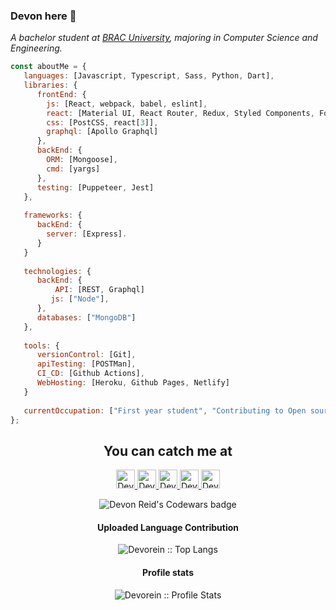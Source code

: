 ### Devon here 👋

<!--
**Devorein/Devorein** is a ✨ _special_ ✨ repository because its `README.md` (this file) appears on your GitHub profile.

Here are some ideas to get you started:

- 🔭 I’m currently working on ...
- 🌱 I’m currently learning ...
- 👯 I’m looking to collaborate on ...
- 🤔 I’m looking for help with ...
- 💬 Ask me about ...
- 📫 How to reach me: ...
- 😄 Pronouns: ...
- ⚡ Fun fact: ...
-->

<p><em>A bachelor student at <a href="https://www.bracu.ac.bd/">BRAC University</a>, majoring in Computer Science and Engineering.</br>
</em></p>

```javascript
const aboutMe = {
   languages: [Javascript, Typescript, Sass, Python, Dart],
   libraries: {
      frontEnd: {
        js: [React, webpack, babel, eslint],
        react: [Material UI, React Router, Redux, Styled Components, Formik],
        css: [PostCSS, react[3]],
        graphql: [Apollo Graphql]
      },
      backEnd: {
        ORM: [Mongoose],
        cmd: [yargs]
      },
      testing: [Puppeteer, Jest]
   },
   
   frameworks: {
      backEnd: {
        server: [Express].
      }
   }
   
   technologies: {
      backEnd: {
          API: [REST, Graphql]
         js: ["Node"],
      },
      databases: ["MongoDB"]
   },
   
   tools: {
      versionControl: [Git],
      apiTesting: [POSTMan],
      CI_CD: [Github Actions],
      WebHosting: [Heroku, Github Pages, Netlify]
   }
   
   currentOccupation: ["First year student", "Contributing to Open source", "Learning new technologies", "Solidifying existing knowledge"],
};
```

<h2 align="center">You can catch me at</h2>

<p align="center">
  <a href="https://dev.to/devorein" style="display: inline;">
    <img src="https://d2fltix0v2e0sb.cloudfront.net/dev-badge.svg" alt="Devon Reid's DEV Profile" height="30" width="30">
  </a>

  <a href="https://stackoverflow.com/users/9745104/devorein?tab=profile">
    <img src="https://www.vectorlogo.zone/logos/stackoverflow/stackoverflow-icon.svg" alt="Devon Reid's Stack Overflow Profile" height="30" width="30">
  </a>

  <a href="https://stackshare.io/devorein">
    <img src="https://cdn.worldvectorlogo.com/logos/stackshare.svg" alt="Devon Reid's StackShare Profile" height="30" width="30">
  </a>
  
  <a href="https://www.codewars.com/users/Devorein">
    <img src="https://raw.githubusercontent.com/DiemenDesign/LibreICONS/37005f15f43d29af91a9132bc30c6a44f57935bc/svg/libre-brand-codewars.svg" alt="Devon Reid's Codewars Profile" height="30" width="30">
  </a>
  
  <a href="https://www.youtube.com/channel/UCVRH1lqDD2m9W8H3KmcY0ow">
    <img src="https://www.vectorlogo.zone/logos/youtube/youtube-icon.svg" alt="Devon Reid'sYouTube Channel" height="30" width="30">
  </a>  
</p>

<div style="display: flex; justify-content: center;">
  <img src="https://www.codewars.com/users/Devorein/badges/large" alt="Devon Reid's Codewars badge" style="display: block;">
</div>

<h4 align="center">Uploaded Language Contribution</h4>

<p align="center"><img src="https://github-readme-stats.vercel.app/api/top-langs/?username=Devorein&langs_count=10&theme=tokyonight&layout=compact" alt="Devorein :: Top Langs" /></p>

<h4 align="center">Profile stats</h4>

<p align="center"><img src="https://github-readme-stats.vercel.app/api?username=Devorein&show_icons=true&theme=dark" alt="Devorein :: Profile Stats" /></p>
